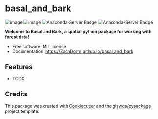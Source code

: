 # basal_and_bark


[![image](https://img.shields.io/pypi/v/basal_and_bark.svg)](https://pypi.python.org/pypi/basal_and_bark)
[![image](https://img.shields.io/conda/vn/conda-forge/basal_and_bark.svg)](https://anaconda.org/conda-forge/basal_and_bark)
[![Anaconda-Server Badge](https://anaconda.org/conda-forge/basal-and-bark/badges/version.svg)](https://anaconda.org/conda-forge/basal-and-bark)
[![Anaconda-Server Badge](https://anaconda.org/conda-forge/basal-and-bark/badges/downloads.svg)](https://anaconda.org/conda-forge/basal-and-bark)


**Welcome to Basal and Bark, a spatial python package for working with forest data!**


-   Free software: MIT license
-   Documentation: https://ZachDorm.github.io/basal_and_bark
    

## Features

-   TODO

## Credits

This package was created with [Cookiecutter](https://github.com/cookiecutter/cookiecutter) and the [giswqs/pypackage](https://github.com/giswqs/pypackage) project template.
